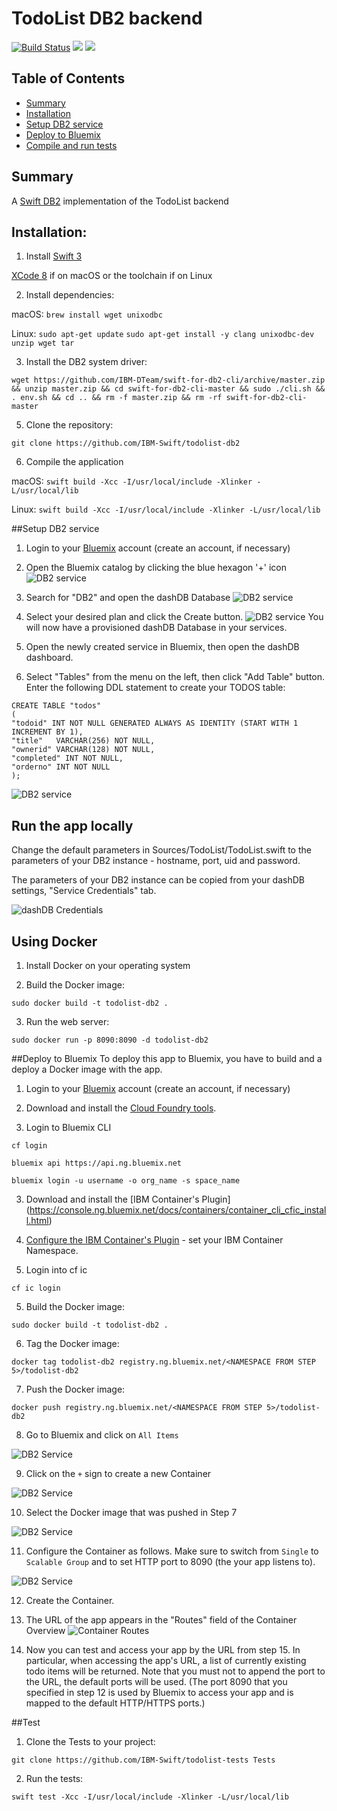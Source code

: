 # TodoList DB2 backend

[![Build Status](https://travis-ci.org/IBM-Swift/TodoList-DB2.svg?branch=master)](https://travis-ci.org/IBM-Swift/TodoList-DB2)
![](https://img.shields.io/badge/Swift-3.0%20RELEASE-orange.svg?style=flat)
![](https://img.shields.io/badge/platform-Linux,%20macOS-blue.svg?style=flat)

## Table of Contents
* [Summary](#summary)
* [Installation](#installation)
* [Setup DB2 service](#setup-db2-service)
* [Deploy to Bluemix](#deploy-to-bluemix)
* [Compile and run tests](#compile-and-run-tests)

## Summary
A [Swift DB2](https://github.com/IBM-DTeam/swift-for-db2) implementation of the TodoList backend

## Installation:

1. Install [Swift 3](http://www.swift.org)

  [XCode 8](http://www.developer.apple.com/xcode) if on macOS or the toolchain if on Linux

2. Install dependencies:

  macOS: 
  `brew install wget unixodbc`
  
  Linux: 
  `sudo apt-get update`
  `sudo apt-get install -y clang unixodbc-dev unzip wget tar`
  
3. Install the DB2 system driver:

  `wget https://github.com/IBM-DTeam/swift-for-db2-cli/archive/master.zip && unzip master.zip && cd swift-for-db2-cli-master && sudo ./cli.sh && . env.sh && cd .. && rm -f master.zip && rm -rf swift-for-db2-cli-master`
  
5. Clone the repository:
 
  `git clone https://github.com/IBM-Swift/todolist-db2`

6. Compile the application

  macOS: 
  `swift build -Xcc -I/usr/local/include -Xlinker -L/usr/local/lib`
  
  Linux: 
  `swift build -Xcc -I/usr/local/include -Xlinker -L/usr/local/lib`
  
  
##Setup DB2 service
1. Login to your [Bluemix](https://new-console.ng.bluemix.net/?direct=classic) account (create an account, if necessary)  

2. Open the Bluemix catalog by clicking the blue hexagon '+' icon
  ![DB2 service](Images/bluemix-console.png)

3. Search for "DB2" and open the dashDB Database
  ![DB2 service](Images/search-db2.png)

4. Select your desired plan and click the Create button. 
  ![DB2 service](Images/dashdb-plan.png)
  You will now have a provisioned dashDB Database in your services.

5. Open the newly created service in Bluemix, then open the dashDB dashboard. 

6. Select "Tables" from the menu on the left, then click "Add Table" button. Enter the following DDL statement to create your TODOS table:

  ```
 CREATE TABLE "todos"
 (
  "todoid" INT NOT NULL GENERATED ALWAYS AS IDENTITY (START WITH 1 INCREMENT BY 1),
  "title"	VARCHAR(256) NOT NULL,
  "ownerid" VARCHAR(128) NOT NULL,
  "completed" INT NOT NULL,
  "orderno" INT NOT NULL
 );
  ```

  ![DB2 service](Images/create-table.png)

## Run the app locally
Change the default parameters in Sources/TodoList/TodoList.swift to the parameters of your DB2 instance - hostname, port, uid and password.

The parameters of your DB2 instance can be copied from your dashDB settings, "Service Credentials" tab.
 
  ![dashDB Credentials](Images/dashDBCredentials.png)
  
## Using Docker

1. Install Docker on your operating system

2. Build the Docker image:

  `sudo docker build -t todolist-db2 . `

3. Run the web server:

  `sudo docker run -p 8090:8090 -d todolist-db2`
  
##Deploy to Bluemix
To deploy this app to Bluemix, you have to build and a deploy a Docker image with the app.

1. Login to your [Bluemix](https://new-console.ng.bluemix.net/?direct=classic) account (create an account, if necessary) 

2. Download and install the [Cloud Foundry tools](https://new-console.ng.bluemix.net/docs/starters/install_cli.html).

3. Login to Bluemix CLI

  `cf login`
  
  `bluemix api https://api.ng.bluemix.net`
  
  `bluemix login -u username -o org_name -s space_name`
  
3. Download and install the [IBM Container's Plugin] (https://console.ng.bluemix.net/docs/containers/container_cli_cfic_install.html)

4. [Configure the IBM Container's Plugin](https://console.ng.bluemix.net/docs/containers/container_cli_login.html) - set your IBM Container Namespace.
  
5. Login into cf ic
  
  `cf ic login`
  
5. Build the Docker image:

  `sudo docker build -t todolist-db2 . `
  
6. Tag the Docker image:

  `docker tag todolist-db2 registry.ng.bluemix.net/<NAMESPACE FROM STEP 5>/todolist-db2`

7. Push the Docker image: 
  
  `docker push registry.ng.bluemix.net/<NAMESPACE FROM STEP 5>/todolist-db2`

8. Go to Bluemix and click on `All Items`
 
  ![DB2 Service](Images/ConsoleHome.png)

9. Click on the `+` sign to create a new Container
  
  ![DB2 Service](Images/ContainerHome.png)

10. Select the Docker image that was pushed in Step 7 

  ![DB2 Service](Images/ContainerImages.png)

11. Configure the Container as follows. Make sure to switch from `Single` to `Scalable Group` and to set HTTP port to 8090 (the your app listens to).

  ![DB2 Service](Images/ContainerSettings.png)

12. Create the Container. 

13. The URL of the app appears in the "Routes" field of the Container Overview
![Container Routes](Images/ContainerOverview.png)

14. Now you can test and access your app by the URL from step 15. In particular, when accessing the app's URL, a list of currently existing todo items will be returned. Note that you must not to append the port to the URL, the default ports will be used. (The port 8090 that you specified in step 12 is used by Bluemix to access your app and is mapped to the default HTTP/HTTPS ports.)



##Test

1. Clone the Tests to your project:

  `git clone https://github.com/IBM-Swift/todolist-tests Tests`

2. Run the tests:

  `swift test -Xcc -I/usr/local/include -Xlinker -L/usr/local/lib`



